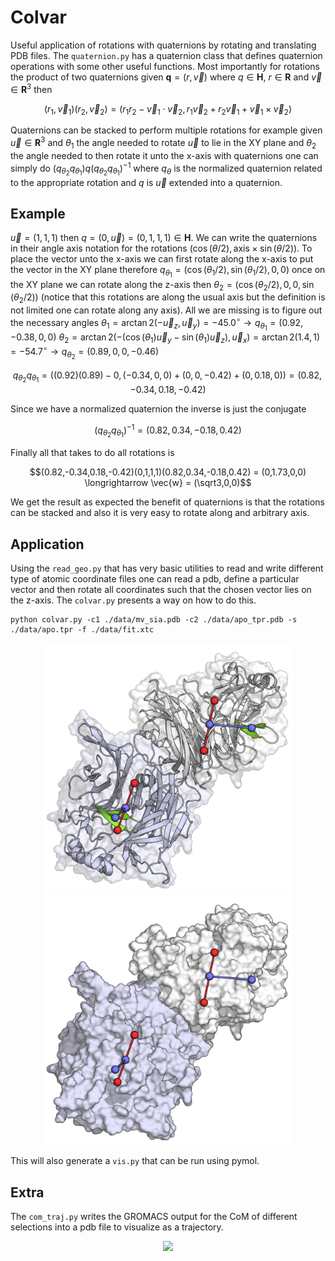 # Colvar

Useful application of rotations with quaternions by rotating and translating PDB
files. The `quaternion.py` has a quaternion class that defines quaternion operations
with some other useful functions. Most importantly for rotations the product of two
quaternions given $\textbf{q} = (r, \vec{v})$ where $q \in \mathbf{H}$, $r \in \mathbf{R}$
and $\vec{v} \in \mathbf{R}^3$ then

$$(r_1, \vec{v}_1)(r_2, \vec{v}_2) = (r_1r_2 - \vec{v}_1\cdot\vec{v}_2, r_1\vec{v}_2+r_2\vec{v}_1+\vec{v}_1\times\vec{v}_2)$$

Quaternions can be stacked to perform multiple rotations for example given $\vec{u} \in \mathbf{R}^3$ 
and $\theta_{1}$
the angle needed to rotate $\vec{u}$
to lie in the XY plane and $\theta_{2}$
the angle needed to then rotate it unto the x-axis with quaternions one can simply do $(q_{\theta_2}q_{\theta_1})q(q_{\theta_2}q_{\theta_1})^{-1}$
where $q_{\theta}$
is the normalized quaternion related to the appropriate rotation and $q$
is $\vec{u}$
extended into a quaternion.

## Example

$\vec{u} = (1, 1, 1)$
then $q = (0, \vec{u}) = (0,1,1,1) \in \mathbf{H}$.
We can write the quaternions in their angle axis notation for the rotations $(\cos(\theta/2), \text{axis}\times\sin(\theta/2))$.
To place the vector unto the x-axis we can first rotate along the x-axis to put the vector in the XY plane therefore $q_{\theta_1} = (\cos(\theta_1/2),\sin(\theta_1/2),0,0)$
once on the XY plane we can rotate along the z-axis then ${\theta_2} = (\cos(\theta_2/2), 0, 0,\sin(\theta_2/2))$
(notice that this rotations are along the usual axis but the definition is not limited one can rotate along any axis). 
All we are missing is to figure out the necessary angles
$\theta_1 = \arctan2(-\vec{u}_z, \vec{u}_y) = -45.0^\circ \longrightarrow q_{\theta_1} = (0.92, -0.38, 0, 0)$
$\theta_2 = \arctan2(-(\cos(\theta_1)\vec{u}_y-\sin(\theta_1)\vec{u}_z), \vec{u}_x) = \arctan2(1.4, 1) = -54.7^\circ \longrightarrow q_{\theta_2} = (0.89, 0, 0, -0.46)$

$$q_{\theta_2} q_{\theta_1}  = ((0.92)(0.89)-0,(-0.34,0,0)+(0,0,-0.42)+(0,0.18,0))= (0.82,-0.34,0.18,-0.42)$$

Since we have a normalized quaternion the inverse is just the conjugate

$$(q_{\theta_2} q_{\theta_1})^{-1}  = (0.82,0.34,-0.18,0.42)$$

Finally all that takes to do all rotations is

$$(0.82,-0.34,0.18,-0.42)(0,1,1,1)(0.82,0.34,-0.18,0.42) = (0,1.73,0,0) \longrightarrow \vec{w} = (\sqrt3,0,0)$$

We get the result as expected the benefit of quaternions is that the rotations can be stacked and also it is very easy to rotate along and arbitrary axis.

## Application

Using the `read_geo.py` that has very basic utilities to read and write different type of atomic coordinate files one can read a pdb, define a particular vector and then rotate all coordinates such that the chosen vector lies on the z-axis. The `colvar.py` presents a way on how to do this.

```
python colvar.py -c1 ./data/mv_sia.pdb -c2 ./data/apo_tpr.pdb -s ./data/apo.tpr -f ./data/fit.xtc
```

<p align="center">
  <img width="400" src="images/bitmap1.png">
  <img width="400" src="images/bitmap2.png">
</p>

This will also generate a `vis.py` that can be run using pymol.

## Extra

The `com_traj.py` writes the GROMACS output for the CoM of different selections into a pdb file to visualize as a trajectory.

<p align="center">
  <img width="400" src="images/anim.gif">
</p>